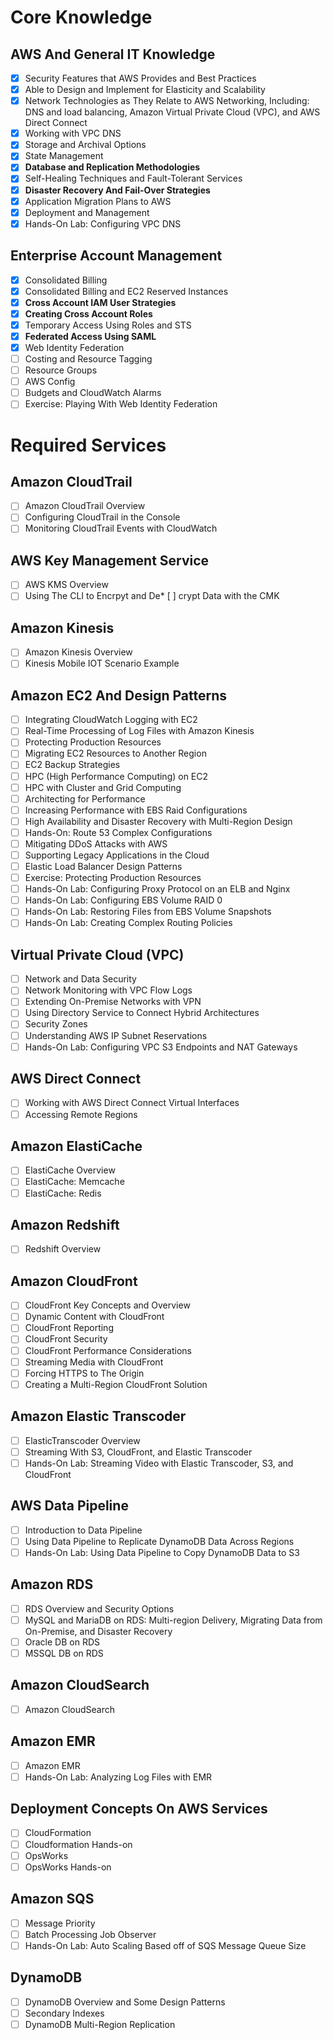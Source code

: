 
# Core Knowledge
## AWS And General IT Knowledge
* [x] Security Features that AWS Provides and Best Practices
* [x] Able to Design and Implement for Elasticity and Scalability
* [x] Network Technologies as They Relate to AWS Networking, Including: DNS and load balancing, Amazon Virtual Private Cloud (VPC), and AWS Direct Connect
* [x] Working with VPC DNS
* [x] Storage and Archival Options
* [x] State Management
* [x] **Database and Replication Methodologies**
* [x] Self-Healing Techniques and Fault-Tolerant Services
* [x] **Disaster Recovery And Fail-Over Strategies**
* [x] Application Migration Plans to AWS
* [x] Deployment and Management
* [x] Hands-On Lab: Configuring VPC DNS
## Enterprise Account Management
* [x] Consolidated Billing
* [x] Consolidated Billing and EC2 Reserved Instances
* [x] **Cross Account IAM User Strategies**
* [x] **Creating Cross Account Roles**
* [x] Temporary Access Using Roles and STS
* [x] **Federated Access Using SAML**
* [x] Web Identity Federation
* [ ] Costing and Resource Tagging
* [ ] Resource Groups
* [ ] AWS Config
* [ ] Budgets and CloudWatch Alarms
* [ ] Exercise: Playing With Web Identity Federation

# Required Services
## Amazon CloudTrail
* [ ] Amazon CloudTrail Overview
* [ ] Configuring CloudTrail in the Console
* [ ] Monitoring CloudTrail Events with CloudWatch

## AWS Key Management Service
* [ ] AWS KMS Overview
* [ ] Using The CLI to Encrpyt and De* [ ] crypt Data with the CMK

## Amazon Kinesis
* [ ] Amazon Kinesis Overview
* [ ] Kinesis Mobile IOT Scenario Example

## Amazon EC2 And Design Patterns
* [ ] Integrating CloudWatch Logging with EC2
* [ ] Real-Time Processing of Log Files with Amazon Kinesis
* [ ] Protecting Production Resources
* [ ] Migrating EC2 Resources to Another Region
* [ ] EC2 Backup Strategies
* [ ] HPC (High Performance Computing) on EC2
* [ ] HPC with Cluster and Grid Computing
* [ ] Architecting for Performance
* [ ] Increasing Performance with EBS Raid Configurations
* [ ] High Availability and Disaster Recovery with Multi-Region Design
* [ ]  Hands-On: Route 53 Complex Configurations
* [ ] Mitigating DDoS Attacks with AWS
* [ ] Supporting Legacy Applications in the Cloud
* [ ]  Elastic Load Balancer Design Patterns
* [ ] Exercise: Protecting Production Resources
* [ ] Hands-On Lab: Configuring Proxy Protocol on an ELB and Nginx
* [ ] Hands-On Lab: Configuring EBS Volume RAID 0
* [ ] Hands-On Lab: Restoring Files from EBS Volume Snapshots
* [ ] Hands-On Lab: Creating Complex Routing Policies

## Virtual Private Cloud (VPC)
* [ ] Network and Data Security
* [ ] Network Monitoring with VPC Flow Logs
* [ ] Extending On-Premise Networks with VPN
* [ ] Using Directory Service to Connect Hybrid Architectures
* [ ] Security Zones
* [ ] Understanding AWS IP Subnet Reservations
* [ ] Hands-On Lab: Configuring VPC S3 Endpoints and NAT Gateways

## AWS Direct Connect
* [ ] Working with AWS Direct Connect Virtual Interfaces
* [ ] Accessing Remote Regions

## Amazon ElastiCache
* [ ] ElastiCache Overview
* [ ] ElastiCache: Memcache
* [ ] ElastiCache: Redis

## Amazon Redshift
* [ ] Redshift Overview

## Amazon CloudFront
* [ ] CloudFront Key Concepts and Overview
* [ ] Dynamic Content with CloudFront
* [ ] CloudFront Reporting
* [ ] CloudFront Security
* [ ] CloudFront Performance Considerations
* [ ]  Streaming Media with CloudFront
* [ ] Forcing HTTPS to The Origin
* [ ] Creating a Multi-Region CloudFront Solution

## Amazon Elastic Transcoder
* [ ] ElasticTranscoder Overview
* [ ] Streaming With S3, CloudFront, and Elastic Transcoder
* [ ] Hands-On Lab: Streaming Video with Elastic Transcoder, S3, and CloudFront

## AWS Data Pipeline
* [ ] Introduction to Data Pipeline
* [ ] Using Data Pipeline to Replicate DynamoDB Data Across Regions
* [ ] Hands-On Lab: Using Data Pipeline to Copy DynamoDB Data to S3

## Amazon RDS
* [ ] RDS Overview and Security Options
* [ ] MySQL and MariaDB on RDS: Multi-region Delivery, Migrating Data from On-Premise, and Disaster Recovery
* [ ] Oracle DB on RDS
* [ ] MSSQL DB on RDS

## Amazon CloudSearch
* [ ] Amazon CloudSearch

## Amazon EMR
* [ ] Amazon EMR
* [ ] Hands-On Lab: Analyzing Log Files with EMR

## Deployment Concepts On AWS Services
* [ ] CloudFormation
* [ ] Cloudformation Hands-on
* [ ] OpsWorks
* [ ] OpsWorks Hands-on

## Amazon SQS
* [ ] Message Priority
* [ ] Batch Processing Job Observer
* [ ] Hands-On Lab: Auto Scaling Based off of SQS Message Queue Size

## DynamoDB
* [ ] DynamoDB Overview and Some Design Patterns
* [ ] Secondary Indexes
* [ ] DynamoDB Multi-Region Replication
